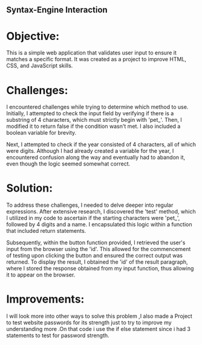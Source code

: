 ## Syntax-Engine Interaction


# Objective:

This is a simple web application that validates user input to ensure it matches a specific format. It was created as a project to improve HTML, CSS, and JavaScript skills.

# Challenges:

I encountered challenges while trying to determine which method to use. Initially, I attempted to check the input field by verifying if there is a substring of 4 characters, which must strictly begin with 'pet_'. Then, I modified it to return false if the condition wasn't met. I also included a boolean variable for brevity.

Next, I attempted to check if the year consisted of 4 characters, all of which were digits. Although I had already created a variable for the year, I encountered confusion along the way and eventually had to abandon it, even though the logic seemed somewhat correct.

# Solution:

To address these challenges, I needed to delve deeper into regular expressions. After extensive research, I discovered the 'test' method, which I utilized in my code to ascertain if the starting characters were 'pet_', followed by 4 digits and a name. I encapsulated this logic within a function that included return statements.

Subsequently, within the button function provided, I retrieved the user's input from the browser using the 'id'. This allowed for the commencement of testing upon clicking the button and ensured the correct output was returned. To display the result, I obtained the 'id' of the result paragraph, where I stored the response obtained from my input function, thus allowing it to appear on the browser.

# Improvements:

I will look more into other ways to solve this problem ,I also made a Project to test website passwords for its strength just to try to improve my understanding more .On that code i use the if else statement since i had 3 statements to test for password strength.
